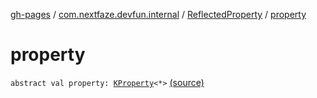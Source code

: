 [gh-pages](../../index.md) / [com.nextfaze.devfun.internal](../index.md) / [ReflectedProperty](index.md) / [property](./property.md)

# property

`abstract val property: `[`KProperty`](https://kotlinlang.org/api/latest/jvm/stdlib/kotlin.reflect/-k-property/index.html)`<*>` [(source)](https://github.com/NextFaze/dev-fun/tree/master/devfun/src/main/java/com/nextfaze/devfun/internal/Reflected.kt#L64)